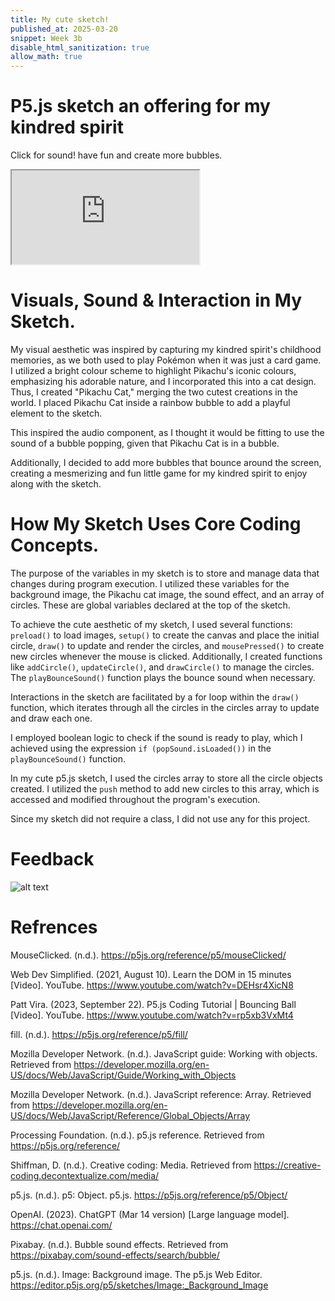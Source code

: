 ```yaml
---
title: My cute sketch!
published_at: 2025-03-20
snippet: Week 3b
disable_html_sanitization: true
allow_math: true
---
```


# P5.js sketch an offering for my kindred spirit

Click for sound! have fun and create more bubbles.

<iframe id="sketch" src="https://editor.p5js.org/Ranianazz/full/YZT9VN_IB"></iframe>

<script type="module">

    const iframe  = document.getElementById ("sketch")
    iframe.width  = iframe.parentNode.scrollWidth
    iframe.height = iframe.width * 9 / 16 + 42

</script>

# Visuals, Sound & Interaction in My Sketch.

My visual aesthetic was inspired by capturing my kindred spirit's childhood memories, as we both used to play Pokémon when it was just a card game. I utilized a bright colour scheme to highlight Pikachu's iconic colours, emphasizing his adorable nature, and I incorporated this into a cat design. Thus, I created "Pikachu Cat," merging the two cutest creations in the world. I placed Pikachu Cat inside a rainbow bubble to add a playful element to the sketch.

This inspired the audio component, as I thought it would be fitting to use the sound of a bubble popping, given that Pikachu Cat is in a bubble.

Additionally, I decided to add more bubbles that bounce around the screen, creating a mesmerizing and fun little game for my kindred spirit to enjoy along with the sketch.

# How My Sketch Uses Core Coding Concepts.

The purpose of the variables in my sketch is to store and manage data that changes during program execution. I utilized these variables for the background image, the Pikachu cat image, the sound effect, and an array of circles. These are global variables declared at the top of the sketch.

To achieve the cute aesthetic of my sketch, I used several functions: `preload()` to load images, `setup()` to create the canvas and place the initial circle, `draw()` to update and render the circles, and `mousePressed()` to create new circles whenever the mouse is clicked. Additionally, I created functions like `addCircle()`, `updateCircle()`, and `drawCircle()` to manage the circles. The `playBounceSound()` function plays the bounce sound when necessary.

Interactions in the sketch are facilitated by a for loop within the `draw()` function, which iterates through all the circles in the circles array to update and draw each one.

I employed boolean logic to check if the sound is ready to play, which I achieved using the expression `if (popSound.isLoaded())` in the `playBounceSound()` function.

In my cute p5.js sketch, I used the circles array to store all the circle objects created. I utilized the `push` method to add new circles to this array, which is accessed and modified throughout the program's execution.

Since my sketch did not require a class, I did not use any for this project.

# Feedback

![alt text](joolie-feedback.png)

# Refrences

MouseClicked. (n.d.). https://p5js.org/reference/p5/mouseClicked/

Web Dev Simplified. (2021, August 10). Learn the DOM in 15 minutes [Video]. YouTube. https://www.youtube.com/watch?v=DEHsr4XicN8

Patt Vira. (2023, September 22). P5.js Coding Tutorial | Bouncing Ball [Video]. YouTube. https://www.youtube.com/watch?v=rp5xb3VxMt4

fill. (n.d.). https://p5js.org/reference/p5/fill/

Mozilla Developer Network. (n.d.). JavaScript guide: Working with objects. Retrieved from https://developer.mozilla.org/en-US/docs/Web/JavaScript/Guide/Working_with_Objects

Mozilla Developer Network. (n.d.). JavaScript reference: Array. Retrieved from https://developer.mozilla.org/en-US/docs/Web/JavaScript/Reference/Global_Objects/Array

Processing Foundation. (n.d.). p5.js reference. Retrieved from https://p5js.org/reference/

Shiffman, D. (n.d.). Creative coding: Media. Retrieved from https://creative-coding.decontextualize.com/media/

p5.js. (n.d.). p5: Object. p5.js. https://p5js.org/reference/p5/Object/

OpenAI. (2023). ChatGPT (Mar 14 version) [Large language model]. https://chat.openai.com/

Pixabay. (n.d.). Bubble sound effects. Retrieved from https://pixabay.com/sound-effects/search/bubble/

p5.js. (n.d.). Image: Background image. The p5.js Web Editor. https://editor.p5js.org/p5/sketches/Image:_Background_Image

<div style="height: 100px;"></div>
